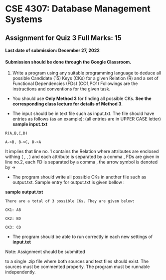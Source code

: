 
# CSE 4307: Database Management Systems
## Assignment for Quiz 3 Full Marks: 15
#### Last date of submission: December 27, 2022
#### Submission should be done through the Google Classroom.
1. Write a program using any suitable programming language to deduce all possible Candidate (15)
Keys (CKs) for a given Relation (R) and a set of Functional Dependencies (FDs) (CO1,PO1)
Followings are the instructions and conventions for the given task.

- You should use **Only Method 3** for finding all possible CKs. **See the corresponding class
lecture for details of Method 3**.

- The input should be in text file such as input.txt. The file should have entries as follows
(as an example): (all entries are in UPPER CASE letter)
**sample input.txt**
```
R(A,B,C,D)

A->B, B->C, D->A
```
It implies that line no. 1 contains the Relation where attributes are enclosed withing
( , , ) and each attribute is separated by a comma ,
FDs are given in line no.2, each FD is separated by a comma ,
the arrow symbol is denoted by ->


- The program should write all possible CKs in another file such as output.txt. Sample
entry for output.txt is given bellow :

**sample output.txt**
```
There are a total of 3 possible CKs. They are given below:

CK1: AB

CK2: BD

CK3: CD
```
- The program should be able to run correctly in each new settings of **input.txt**

Note: Assignment should be submitted

to a single .zip file where both sources and text
files should exist. The sources must be commented properly. The program must be runnable
independently.
